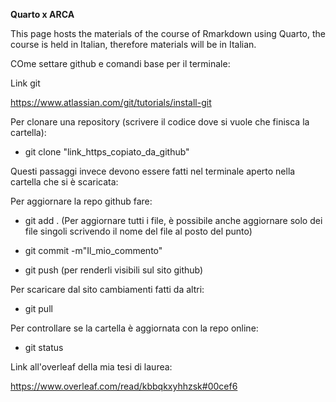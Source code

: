 **Quarto x ARCA**

This page hosts the materials of the course of Rmarkdown using Quarto, the course is held in Italian, therefore materials will be in Italian.

COme settare github e comandi base per il terminale:

Link git

https://www.atlassian.com/git/tutorials/install-git

Per clonare una repository (scrivere il codice dove si vuole che finisca la cartella):

- git clone "link_https_copiato_da_github"

Questi passaggi invece devono essere fatti nel terminale aperto nella cartella che si è scaricata:

Per aggiornare la repo github fare:

- git add . (Per aggiornare tutti i file, è possibile anche aggiornare solo dei file singoli scrivendo il nome del file al posto del punto)

- git commit -m"Il_mio_commento"

- git push (per renderli visibili sul sito github)

Per scaricare dal sito cambiamenti fatti da altri:

- git pull

Per controllare se la cartella è aggiornata con la repo online:

- git status

Link all'overleaf della mia tesi di laurea:

https://www.overleaf.com/read/kbbqkxyhhzsk#00cef6



